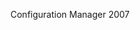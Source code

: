 <Token xmlns:xlink="http://www.w3.org/1999/xlink">Configuration Manager 2007</Token>

<!--HONumber=Mar16_HO1-->


